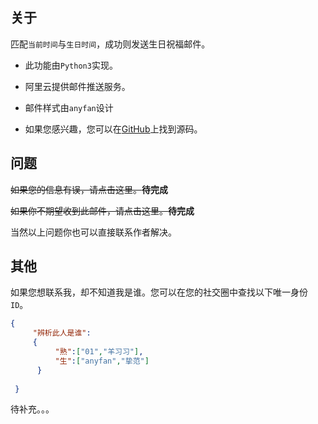## 关于

匹配`当前时间`与`生日时间`，成功则发送生日祝福邮件。

- 此功能由`Python3`实现。

- 阿里云提供邮件推送服务。

- 邮件样式由`anyfan`设计

- 如果您感兴趣，您可以在[GitHub](https://github.com/anyfan/Birthday_Mail)上找到源码。


## 问题

~~如果您的信息有误，请点击这里。~~**待完成**

~~如果你不期望收到此邮件，请点击这里。~~**待完成**

当然以上问题你也可以直接联系作者解决。

## 其他

如果您想联系我，却不知道我是谁。您可以在您的社交圈中查找以下唯一身份`ID`。
```json
{
     "辨析此人是谁":
     {    
          "熟":["01","羊习习"],
          "生":["anyfan","挚范"]
      }
     
 }
```

待补充。。。
